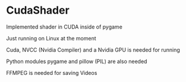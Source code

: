 # CudaShader
Implemented shader in CUDA inside of pygame

Just running on Linux at the moment

Cuda, NVCC (Nvidia Compiler) and a Nvidia GPU is needed for running

Python modules pygame and pillow (PIL) are also needed

FFMPEG is needed for saving Videos